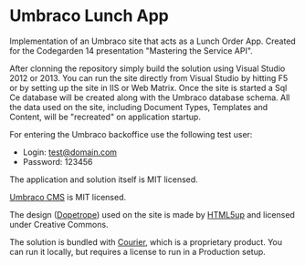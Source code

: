 Umbraco Lunch App
=================

Implementation of an Umbraco site that acts as a Lunch Order App. Created for the Codegarden 14 presentation "Mastering the Service API".

After clonning the repository simply build the solution using Visual Studio 2012 or 2013. You can run the site directly from Visual Studio by hitting F5 or by setting up the site in IIS or Web Matrix. Once the site is started a Sql Ce database will be created along with the Umbraco database schema. All the data used on the site, including Document Types, Templates and Content, will be "recreated" on application startup.

For entering the Umbraco backoffice use the following test user:
- Login: test@domain.com 
- Password: 123456 


The application and solution itself is MIT licensed.

[Umbraco CMS](http://umbraco.com/) is MIT licensed.

The design ([Dopetrope](http://html5up.net/dopetrope)) used on the site is made by [HTML5up](http://html5up.net/) and licensed under Creative Commons.

The solution is bundled with [Courier](http://umbraco.com/products/more-add-ons/courier-2.aspx), which is a proprietary product. You can run it locally, but requires a license to run in a Production setup.
